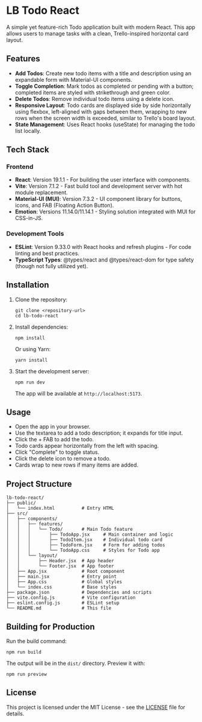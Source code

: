 # LB Todo React

A simple yet feature-rich Todo application built with modern React. This app allows users to manage tasks with a clean, Trello-inspired horizontal card layout.

## Features

- **Add Todos**: Create new todo items with a title and description using an expandable form with Material-UI components.
- **Toggle Completion**: Mark todos as completed or pending with a button; completed items are styled with strikethrough and green color.
- **Delete Todos**: Remove individual todo items using a delete icon.
- **Responsive Layout**: Todo cards are displayed side by side horizontally using flexbox, left-aligned with gaps between them, wrapping to new rows when the screen width is exceeded, similar to Trello's board layout.
- **State Management**: Uses React hooks (useState) for managing the todo list locally.

## Tech Stack

### Frontend
- **React**: Version 19.1.1 - For building the user interface with components.
- **Vite**: Version 7.1.2 - Fast build tool and development server with hot module replacement.
- **Material-UI (MUI)**: Version 7.3.2 - UI component library for buttons, icons, and FAB (Floating Action Button).
- **Emotion**: Versions 11.14.0/11.14.1 - Styling solution integrated with MUI for CSS-in-JS.

### Development Tools
- **ESLint**: Version 9.33.0 with React hooks and refresh plugins - For code linting and best practices.
- **TypeScript Types**: @types/react and @types/react-dom for type safety (though not fully utilized yet).

## Installation

1. Clone the repository:
   ```
   git clone <repository-url>
   cd lb-todo-react
   ```

2. Install dependencies:
   ```
   npm install
   ```
   Or using Yarn:
   ```
   yarn install
   ```

3. Start the development server:
   ```
   npm run dev
   ```
   The app will be available at `http://localhost:5173`.

## Usage

- Open the app in your browser.
- Use the textarea to add a todo description; it expands for title input.
- Click the + FAB to add the todo.
- Todo cards appear horizontally from the left with spacing.
- Click "Complete" to toggle status.
- Click the delete icon to remove a todo.
- Cards wrap to new rows if many items are added.

## Project Structure

```
lb-todo-react/
├── public/
│   └── index.html          # Entry HTML
├── src/
│   ├── components/
│   │   ├── features/
│   │   │   └── Todo/       # Main Todo feature
│   │   │       ├── TodoApp.jsx     # Main container and logic
│   │   │       ├── TodoItem.jsx    # Individual todo card
│   │   │       ├── TodoForm.jsx    # Form for adding todos
│   │   │       └── TodoApp.css     # Styles for Todo app
│   │   └── layout/
│   │       ├── Header.jsx  # App header
│   │       └── Footer.jsx  # App footer
│   ├── App.jsx             # Root component
│   ├── main.jsx            # Entry point
│   ├── App.css             # Global styles
│   └── index.css           # Base styles
├── package.json            # Dependencies and scripts
├── vite.config.js          # Vite configuration
├── eslint.config.js        # ESLint setup
└── README.md               # This file
```

## Building for Production

Run the build command:
```
npm run build
```
The output will be in the `dist/` directory. Preview it with:
```
npm run preview
```

## License

This project is licensed under the MIT License - see the [LICENSE](LICENSE) file for details.
